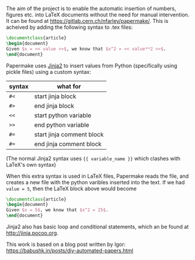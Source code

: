 The aim of the project is to enable the automatic insertion of numbers, figures etc. into LaTeX documents without the need for manual intervention. It can be found at https://gitlab.cern.ch/nfarley/papermake/. This is acheived by adding the following syntax to .tex files:


```latex
\documentclass{article}
\begin{document}
Given $x = << value >>$, we know that $x^2 = << value**2 >>$.
\end{document}

```

Papermake uses [Jinja2](http://jinja.pocoo.org/) to insert values from Python (specifically using pickle files) using a custom syntax:

| syntax | what for |
|--------|----------|
| `#<` | start jinja block |
| `#>` | end jinja block |
| `<<` | start python variable |
| `>>` | end python variable |
| `#=` | start jinja comment block |
| `#=` | end jinja comment block |

(The normal Jinja2 syntax uses `{{ variable_name }}` which clashes with LaTeX's own syntax)

When this extra syntax is used in LaTeX files, Papermake reads the file, and creates a new file with the python varibles inserted into the text. If we had `value = 5`, then the LaTeX block above would become

```latex
\documentclass{article}
\begin{document}
Given $x = 5$, we know that $x^2 = 25$.
\end{document}

```

Jinja2 also has basic loop and conditional statements, which an be found at http://jinja.pocoo.org.

This work is based on a blog post written by Igor: https://babushk.in/posts/diy-automated-papers.html
